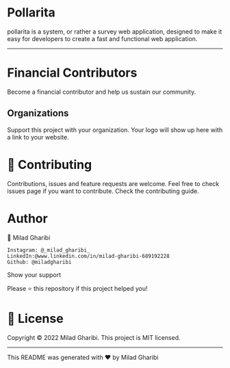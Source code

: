 
# Pollarita

pollarita is a system, or rather a survey web application, designed to make it easy for developers to create a fast and functional web application.

---

# Financial Contributors

Become a financial contributor and help us sustain our community.

## Organizations

Support this project with your organization. Your logo will show up here with a link to your website.

# 🤝 Contributing

Contributions, issues and feature requests are welcome.
Feel free to check issues page if you want to contribute.
Check the contributing guide.
# Author

👤 Milad Gharibi

    Instagram: @_milad_gharibi_
    LinkedIn:@www.linkedin.com/in/milad-gharibi-689192228
    Github: @miladgharibi

Show your support

Please ⭐️ this repository if this project helped you!

# 📝 License
Copyright © 2022 Milad Gharibi.
This project is MIT licensed.

---------------------------------------------------

This README was generated with ❤️ by Milad Gharibi
